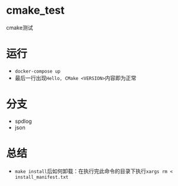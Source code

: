 # cmake_test
cmake测试

# 运行
* `docker-compose up`
* 最后一行出现`Hello, CMake <VERSION>`内容即为正常

# 分支
* spdlog
* json

# 总结
* `make install`后如何卸载：在执行完此命令的目录下执行`xargs rm < install_manifest.txt`
